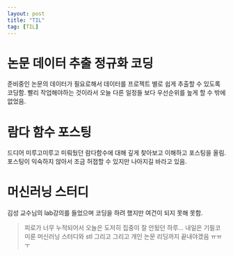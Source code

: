 ```yaml
---
layout: post
title: "TIL"
tag: [TIL]
---
```

# 논문 데이터 추출 정규화 코딩
준비중인 논문의 데이터가 필요로해서 데이터를 프로젝트 별로 쉽게 추출할 수 있도록 코딩함. 빨리 작업해야하는 것이라서 오늘 다른 일정들 보다 우선순위를 높게 할 수 밖에 없었음.
# 람다 함수 포스팅
드디어 미루고미루고 미뤄뒀던 람다함수에 대해 깊게 찾아보고 이해하고 포스팅을 올림. 포스팅이 익숙하지 않아서 조금 허졉할 수 있지만 나아지길 바라고 있음.

# 머신러닝 스터디
김성 교수님의 lab강의를 들었으며 코딩을 하려 했지만 여건이 되지 못해 못함.

>피로가 너무 누적되어서 오늘은 도저히 집중이 잘 안됬던 하루...
내일은 기필코 미룬 머신러닝 스터디와 stl 그리고 그리고 개인 논문 리딩까지 끝내야겠음 ㅠㅠㅜ

